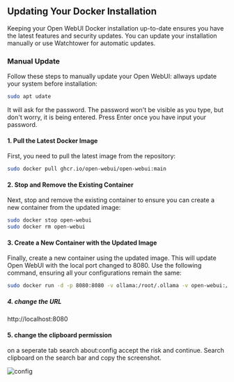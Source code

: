 ## Updating Your Docker Installation

Keeping your Open WebUI Docker installation up-to-date ensures you have the latest features and security updates. You can update your installation manually or use Watchtower for automatic updates.

### Manual Update

Follow these steps to manually update your Open WebUI:
allways update your system before installation: 

```bash
sudo apt udate
```
It will ask for the password. The password won't be visible as you type, but don't worry, it is being entered. Press Enter once you have input your password.

#### 1. Pull the Latest Docker Image

First, you need to pull the latest image from the repository:

```bash
sudo docker pull ghcr.io/open-webui/open-webui:main
```

#### 2. Stop and Remove the Existing Container

Next, stop and remove the existing container to ensure you can create a new container from the updated image:

```bash
sudo docker stop open-webui
sudo docker rm open-webui
```

#### 3. Create a New Container with the Updated Image

Finally, create a new container using the updated image. This will update Open WebUI with the local port changed to 8080. Use the following command, ensuring all your configurations remain the same:
```bash
sudo docker run -d -p 8080:8080 -v ollama:/root/.ollama -v open-webui:/app/backend/data --name open-webui --restart always ghcr.io/open-webui/open-webui:ollama
```

##### 4. change the URL

http://localhost:8080

#### 5. change the clipboard permission

on a seperate tab search about:config accept the risk and continue. Search clipboard on the search bar and copy the screenshot.

![config](https://github.com/GCU-GenCyber/GenCyber-Camp-24/assets/117708036/952be693-78b5-4ec7-9706-59879cb1f80c)





